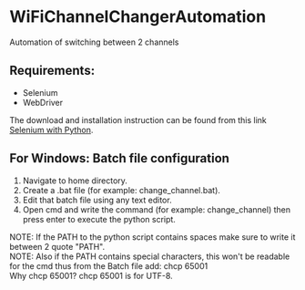 # WiFiChannelChangerAutomation
Automation of switching between 2 channels

## Requirements:
  - Selenium
  - WebDriver
 
The download and installation instruction can be found from this link [Selenium with Python](https://selenium-python.readthedocs.io/installation.html).

## For Windows: Batch file configuration
1. Navigate to home directory.
2. Create a .bat file (for example: change_channel.bat).
3. Edit that batch file using any text editor.
4. Open cmd and write the command (for example: change_channel) then press enter to execute the python script.


NOTE: If the PATH to the python script contains spaces make sure to write it between 2 quote "PATH".  
NOTE: Also if the PATH contains special characters, this won't be readable for the cmd thus from the Batch file add: chcp 65001  
Why chcp 65001? chcp 65001 is for UTF-8.
